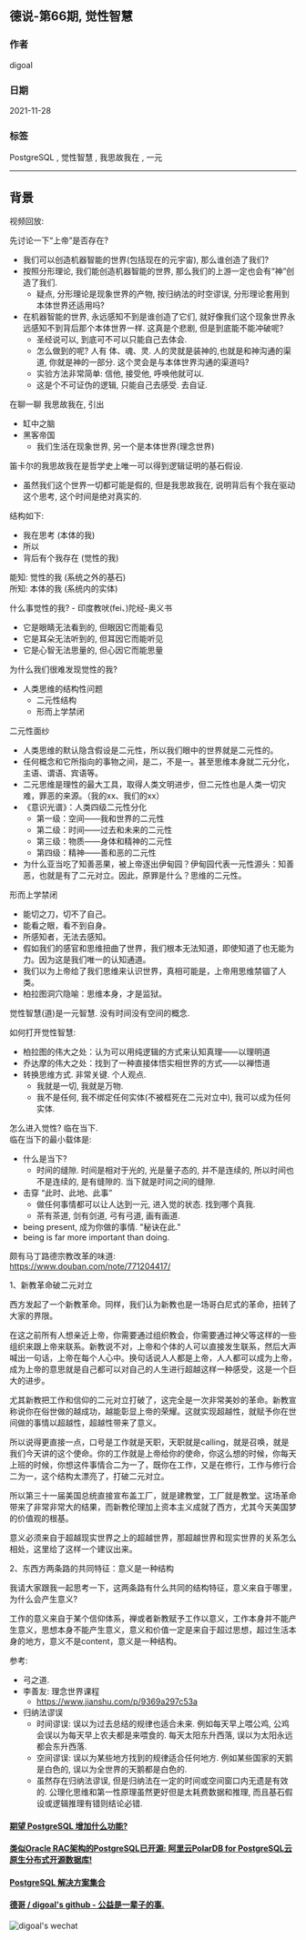 ## 德说-第66期, 觉性智慧         
              
### 作者              
digoal              
              
### 日期              
2021-11-28             
              
### 标签           
PostgreSQL , 觉性智慧 , 我思故我在 , 一元          
            
----            
            
## 背景            
视频回放:      
    
先讨论一下“上帝”是否存在?   
- 我们可以创造机器智能的世界(包括现在的元宇宙), 那么谁创造了我们?  
- 按照分形理论, 我们能创造机器智能的世界, 那么我们的上游一定也会有“神”创造了我们.  
    - 疑点, 分形理论是现象世界的产物, 按归纳法的时空谬误, 分形理论套用到本体世界还适用吗? 
- 在机器智能的世界, 永远感知不到是谁创造了它们, 就好像我们这个现象世界永远感知不到背后那个本体世界一样. 这真是个悲剧, 但是到底能不能冲破呢?    
    - 圣经说可以, 到底可不可以只能自己去体会.  
    - 怎么做到的呢? 人有 体、魂、灵. 人的灵就是装神的,也就是和神沟通的渠道, 你就是神的一部分. 这个灵会是与本体世界沟通的渠道吗?  
    - 实验方法非常简单: 信他, 接受他, 呼唤他就可以.  
    - 这是个不可证伪的逻辑, 只能自己去感受. 去自证.   
   
   
在聊一聊 我思故我在, 引出    
- 缸中之脑    
- 黑客帝国    
    - 我们生活在现象世界, 另一个是本体世界(理念世界)    
    
笛卡尔的我思故我在是哲学史上唯一可以得到逻辑证明的基石假设.     
- 虽然我们这个世界一切都可能是假的, 但是我思故我在, 说明背后有个我在驱动这个思考, 这个时间是绝对真实的.   
    
结构如下:     
- 我在思考 (本体的我)    
- 所以    
- 背后有个我存在 (觉性的我)    
    
能知: 觉性的我 (系统之外的基石)    
所知: 本体的我 (系统内的实体)    
    
什么事觉性的我?  - 印度教吠(fei、)陀经-奥义书    
- 它是眼睛无法看到的, 但眼因它而能看见    
- 它是耳朵无法听到的, 但耳因它而能听见    
- 它是心智无法思量的, 但心因它而能思量    
    
为什么我们很难发现觉性的我?     
- 人类思维的结构性问题    
    - 二元性结构    
    - 形而上学禁闭    
  
二元性面纱  
- 人类思维的默认隐含假设是二元性，所以我们眼中的世界就是二元性的。  
- 任何概念和它所指向的事物之间，是二，不是一。甚至思维本身就二元分化，主语、谓语、宾语等。  
- 二元思维是理性的最大工具，取得人类文明进步，但二元性也是人类一切灾难，罪恶的来源。（我的xx、我们的xx）  
- 《意识光谱》：人类四级二元性分化  
    - 第一级：空间——我和世界的二元性  
    - 第二级：时间——过去和未来的二元性  
    - 第三级：物质——身体和精神的二元性  
    - 第四级：精神——善和恶的二元性  
- 为什么亚当吃了知善恶果，被上帝逐出伊甸园？伊甸园代表一元性源头：知善恶，也就是有了二元对立。因此，原罪是什么？思维的二元性。  
  
形而上学禁闭  
- 能切之刀，切不了自己。  
- 能看之眼，看不到自身。  
- 所感知者，无法去感知。  
- 假如我们的感官和思维扭曲了世界，我们根本无法知道，即使知道了也无能为力。因为这是我们唯一的认知通道。  
- 我们以为上帝给了我们思维来认识世界，真相可能是，上帝用思维禁锢了人类。  
- 柏拉图洞穴隐喻：思维本身，才是监狱。  
    
觉性智慧(道)是一元智慧.  没有时间没有空间的概念.      
  
如何打开觉性智慧:     
- 柏拉图的伟大之处：认为可以用纯逻辑的方式来认知真理——以理明道   
- 乔达摩的伟大之处：找到了一种直接体悟实相世界的方式——以禅悟道   
- 转换思维方式.  非常关键.  个人观点.     
    - 我就是一切, 我就是万物.     
    - 我不是任何, 我不绑定任何实体(不被框死在二元对立中), 我可以成为任何实体.     
    
怎么进入觉性? 临在当下.     
临在当下的最小载体是:      
- 什么是当下?    
    - 时间的缝隙. 时间是相对于光的, 光是量子态的, 并不是连续的, 所以时间也不是连续的, 是有缝隙的. 当下就是时间之间的缝隙.      
- 击穿 “此时、此地、此事”      
    - 做任何事情都可以让人达到一元, 进入觉的状态. 找到哪个真我.      
    - 茶有茶道, 剑有剑道, 弓有弓道, 画有画道.      
- being present, 成为你做的事情. "秘诀在此."    
- being is far more important than doing.       
  
颇有马丁路德宗教改革的味道:    
https://www.douban.com/note/771204417/  
  
1、新教革命破二元对立  
  
西方发起了一个新教革命。同样，我们认为新教也是一场哥白尼式的革命，扭转了大家的界限。  
  
在这之前所有人想亲近上帝，你需要通过组织教会，你需要通过神父等这样的一些组织来跟上帝来联系。新教说不对，上帝和个体的人可以直接发生联系，然后大声喊出一句话，上帝在每个人心中。换句话说人人都是上帝，人人都可以成为上帝，成为上帝的意思就是自己都可以对自己的人生进行超越这样一种感受，这是一个巨大的进步。  
  
尤其新教把工作和信仰的二元对立打破了，这完全是一次非常美妙的革命。新教宣称说你在俗世做的越成功，越能彰显上帝的荣耀。这就实现超越性，就赋予你在世间做的事情以超越性，超越性带来了意义。  
  
所以说得更直接一点，口号是工作就是天职，天职就是calling，就是召唤，就是我们今天讲的这个使命。你的工作就是上帝给你的使命，你这么想的时候，你每天上班的时候，你想这件事情合二为一了，既你在工作，又是在修行，工作与修行合二为一，这个结构太漂亮了，打破二元对立。  
  
所以第三十一届美国总统直接宣布盖工厂，就是建教堂，工厂就是教堂。这场革命带来了非常非常大的结果，而新教伦理加上资本主义成就了西方，尤其今天美国梦的价值观的根基。  
  
意义必须来自于超越现实世界之上的超越世界，那超越世界和现实世界的关系怎么相处，这里给了这样一个建议出来。  
  
2、东西方两条路的共同特征：意义是一种结构  
  
我请大家跟我一起思考一下，这两条路有什么共同的结构特征，意义来自于哪里，为什么会产生意义?  
  
工作的意义来自于某个信仰体系，禅或者新教赋予工作以意义，工作本身并不能产生意义，思想本身不能产生意义，意义和价值一定是来自于超过思想，超过生活本身的地方，意义不是content，意义是一种结构。  
    
    
    
参考:    
- 弓之道.     
- 李善友: 理念世界课程    
    - https://www.jianshu.com/p/9369a297c53a  
- 归纳法谬误
    - 时间谬误: 误以为过去总结的规律也适合未来. 例如每天早上喂公鸡, 公鸡会误以为每天早上农夫都是来喂食的. 每天太阳东升西落, 误以为太阳永远都会东升西落.
    - 空间谬误: 误以为某些地方找到的规律适合任何地方. 例如某些国家的天鹅是白色的, 误以为全世界的天鹅都是白色的.  
    - 虽然存在归纳法谬误, 但是归纳法在一定的时间或空间窗口内无遗是有效的. 公理化思维和第一性原理虽然更好但是太耗费数据和推理, 而且基石假设或逻辑推理有错则结论必错.    
    
  
  
#### [期望 PostgreSQL 增加什么功能?](https://github.com/digoal/blog/issues/76 "269ac3d1c492e938c0191101c7238216")
  
  
#### [类似Oracle RAC架构的PostgreSQL已开源: 阿里云PolarDB for PostgreSQL云原生分布式开源数据库!](https://github.com/ApsaraDB/PolarDB-for-PostgreSQL "57258f76c37864c6e6d23383d05714ea")
  
  
#### [PostgreSQL 解决方案集合](https://yq.aliyun.com/topic/118 "40cff096e9ed7122c512b35d8561d9c8")
  
  
#### [德哥 / digoal's github - 公益是一辈子的事.](https://github.com/digoal/blog/blob/master/README.md "22709685feb7cab07d30f30387f0a9ae")
  
  
![digoal's wechat](../pic/digoal_weixin.jpg "f7ad92eeba24523fd47a6e1a0e691b59")
  
